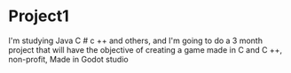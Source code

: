 # Project1
I'm studying Java C # c ++ and others, and I'm going to do a 3 month project that will have the objective of creating a game made in C and C ++, non-profit, Made in Godot studio
